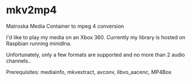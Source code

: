 # mkv2mp4
Matroska Media Container to mpeg 4 conversion

I'd like to play my media on an Xbox 360.  Currently my library is hosted on Raspbian running minidlna.

Unfortunately, only a few formats are supported and no more than 2 audio channels..

Prerequisites:
mediainfo, mkvextract, avconv, libvo_aacenc, MP4Box

